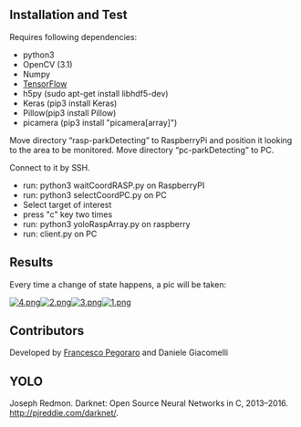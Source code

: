 ## Installation and Test

Requires following dependencies:
* python3
* OpenCV (3.1)
* Numpy
* [TensorFlow](https://github.com/samjabrahams/tensorflow-on-raspberry-pi)
* h5py (sudo apt-get install libhdf5-dev)
* Keras (pip3 install Keras)
* Pillow(pip3 install Pillow)
* picamera (pip3 install "picamera[array]")

Move directory “rasp-parkDetecting” to RaspberryPi and position it looking to the area to be monitored. 
Move directory “pc-parkDetecting” to PC.

Connect to it by SSH. 

+ run: python3 waitCoordRASP.py on RaspberryPI
+ run: python3 selectCoordPC.py on PC
+ Select target of interest
+ press "c" key two times
+ run: python3 yoloRaspArray.py on raspberry
+ run: client.py on PC

## Results
Every time a change of state happens, a pic will be taken:

[![4.png](https://s26.postimg.org/nahhmzm2d/Park0full_at_Sat_Jul_8_15_02_18_2017.jpg)](http://postimg.org/image/nahhmzm2d/)[![2.png](https://s26.postimg.org/8d90lz8tx/Park0empty_at_Sat_Jul_8_14_19_56_2017.jpg)](http://postimg.org/image/8d90lz8tx/)[![3.png](https://s26.postimg.org/6b8j7qaut/Park0full_at_Sat_Jul_8_11_53_17_2017.jpg)](http://postimg.org/image/6b8j7qaut/)[![1.png](https://s26.postimg.org/qes5js2ut/Park0empty_at_Sat_Jul_8_11_51_37_2017.jpg)](http://postimg.org/image/qes5js2ut/)

## Contributors
Developed by [Francesco Pegoraro](https://github.com/SqrtPapere) and Daniele Giacomelli

## YOLO 

Joseph Redmon. Darknet: Open Source Neural Networks in C, 2013–2016. http://pjreddie.com/darknet/.
